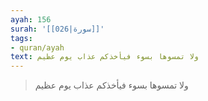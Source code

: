 ```yaml
---
ayah: 156
surah: '[[026|سورة]]'
tags:
- quran/ayah
text: ولا تمسوها بسوء فيأخذكم عذاب يوم عظيم
---
```

> ولا تمسوها بسوء فيأخذكم عذاب يوم عظيم
